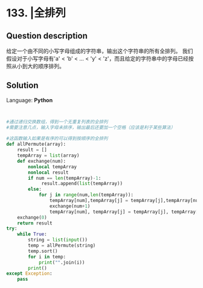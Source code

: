 # 133. |全排列

## Question description


给定一个由不同的小写字母组成的字符串，输出这个字符串的所有全排列。
我们假设对于小写字母有'a' < 'b' < ... < 'y' < 'z'，而且给定的字符串中的字母已经按照从小到大的顺序排列。


## Solution

Language: **Python**

```Python


#通过递归交换数组，得到一个无重复列表的全排列
#需要注意几点，输入字母未排序，输出最后还要加一个空格（应该是利于某些算法）
 
#这函数输入如果是有序的可以得到按顺序的全排列
def allPermute(array):
    result = []
    tempArray = list(array)
    def exchange(num):
        nonlocal tempArray
        nonlocal result
        if num == len(tempArray)-1:
             result.append(list(tempArray))
        else:
            for j in range(num,len(tempArray)):
                tempArray[num],tempArray[j] = tempArray[j],tempArray[num]
                exchange(num+1)
                tempArray[num], tempArray[j] = tempArray[j], tempArray[num]
    exchange(0)
    return result
try:
    while True:
        string = list(input())
        temp = allPermute(string)
        temp.sort()
        for i in temp:
            print("".join(i))
        print()
except Exception:
    pass
```


